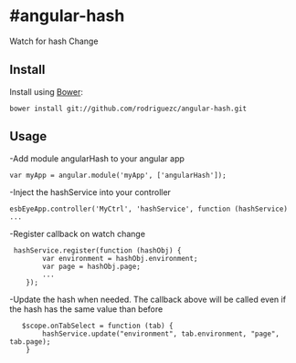 # #angular-hash #
Watch for hash Change

## Install ##
Install using [Bower](http://bower.io/):
```
bower install git://github.com/rodriguezc/angular-hash.git
```
## Usage ##

-Add module angularHash to your angular app
```
var myApp = angular.module('myApp', ['angularHash']);
```

-Inject the hashService into your controller
```
esbEyeApp.controller('MyCtrl', 'hashService', function (hashService) ...
```

-Register callback on watch change
```
 hashService.register(function (hashObj) {
        var environment = hashObj.environment;
        var page = hashObj.page;
        ...
    });
```

-Update the hash when needed. The callback above will be called even if the hash has the same value than before
```
   $scope.onTabSelect = function (tab) {
        hashService.update("environment", tab.environment, "page", tab.page);
    }
```






